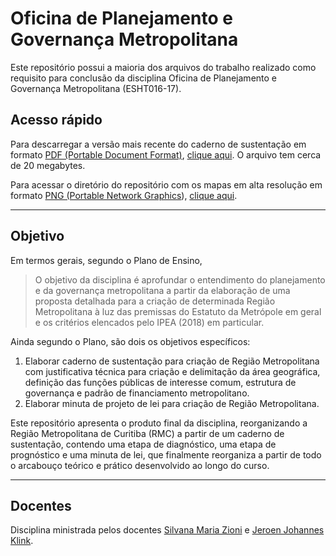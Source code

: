 Oficina de Planejamento e Governança Metropolitana
==================================================

Este repositório possui a maioria dos arquivos do trabalho realizado como requisito para conclusão da disciplina Oficina de Planejamento e Governança Metropolitana (ESHT016-17).

Acesso rápido
-------------

Para descarregar a versão mais recente do caderno de sustentação em formato [PDF (Portable Document Format)](https://pt.wikipedia.org/wiki/Portable_Document_Format), [clique aqui](https://github.com/caiocco/ufabc-ESHT016/raw/master/latex/relatorio_otimizado.pdf). O arquivo tem cerca de 20 megabytes.

Para acessar o diretório do repositório com os mapas em alta resolução em formato [PNG (Portable Network Graphics](https://pt.wikipedia.org/wiki/PNG)), [clique aqui](https://github.com/caiocco/ufabc-ESHT016/tree/master/gis/produtos).

--------------------------

Objetivo
--------

Em termos gerais, segundo o Plano de Ensino,

> O objetivo da disciplina é aprofundar o entendimento do planejamento e da governança metropolitana a partir da elaboração de uma proposta detalhada para a criação de determinada Região Metropolitana à luz das premissas do Estatuto da Metrópole em geral e os critérios elencados pelo IPEA (2018) em particular.

Ainda segundo o Plano, são dois os objetivos específicos:

1. Elaborar caderno de sustentação para criação de Região Metropolitana com justificativa técnica para criação e delimitação da área geográfica, definição das funções públicas de interesse comum, estrutura de governança e padrão de financiamento metropolitano.
1. Elaborar minuta de projeto de lei para criação de Região Metropolitana.

Este repositório apresenta o produto final da disciplina, reorganizando a Região Metropolitana de Curitiba (RMC) a partir de um caderno de sustentação, contendo uma etapa de diagnóstico, uma etapa de prognóstico e uma minuta de lei, que finalmente reorganiza a partir de todo o arcabouço teórico e prático desenvolvido ao longo do curso.

--------------------------

Docentes
-------

Disciplina ministrada pelos docentes [Silvana Maria Zioni](http://cecs.ufabc.edu.br/index.php/docentes/contatos/23-docentes/170-silvana-maria-zioni.html)
 e [Jeroen Johannes Klink](http://cecs.ufabc.edu.br/index.php/docentes/contatos/23-docentes/85-jeroen-johannes-klink.html).